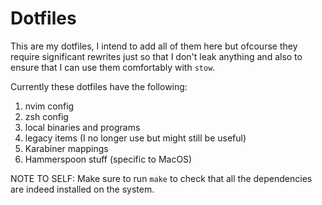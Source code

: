 # Dotfiles

This are my dotfiles, I intend to add all of them here but ofcourse they require significant rewrites just so that I don't leak anything and also to ensure that I can use them comfortably with `stow`.

Currently these dotfiles have the following:
1. nvim config
2. zsh config
3. local binaries and programs
4. legacy items (I no longer use but might still be useful)
5. Karabiner mappings
6. Hammerspoon stuff (specific to MacOS)

NOTE TO SELF: Make sure to run `make` to check that all the dependencies are indeed installed on the system.